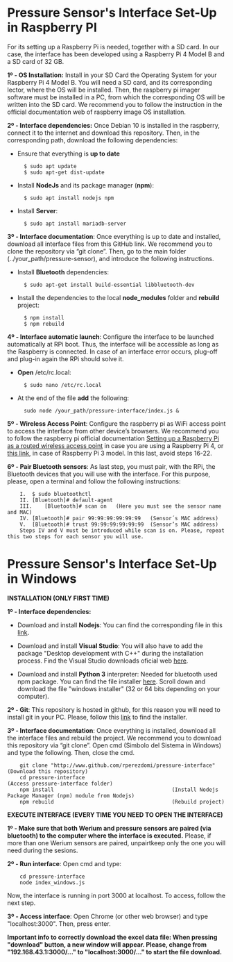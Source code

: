 # Pressure Sensor's Interface Set-Up in Raspberry PI

For its setting up a Raspberry Pi is needed, together with a SD card. In our case, the interface has been developed using a Raspberry Pi 4 Model B and a SD card of 32 GB.

**1º - OS Installation:** Install in your SD Card the Operating System for your Raspberry Pi 4 Model B. You will need a SD card, and its corresponding lector, where the OS will be installed. Then, the raspberry pi imager software must be installed in a PC, from which the corresponding OS will be written into the SD card. 
We recommend you to follow the instruction in the official documentation web of raspberry image OS installation.

**2º - Interface dependencies:** Once Debian 10 is installed in the raspberry, connect it to the internet and download this repository. Then, in the corresponding path, download the following dependencies:
* Ensure that everything is **up to date**
		
		$ sudo apt update
		$ sudo apt-get dist-update
* Install **NodeJs** and its package manager (**npm**):
		
		$ sudo apt install nodejs npm
* Install **Server**:
		
		$ sudo apt install mariadb-server

**3º - Interface documentation**:  Once everything is up to date and installed, download all interface files from this GitHub link. We recommend you to clone the repository via “git clone”. Then, go to the main folder (../your_path/pressure-sensor), and introduce the following instructions.
* Install **Bluetooth** dependencies:

		$ sudo apt-get install build-essential libbluetooth-dev  
* Install the dependencies to the local **node_modules** folder and **rebuild** project:

		$ npm install
		$ npm rebuild
		
**4º - Interface automatic launch**: Configure the interface to be launched automatically at RPi boot. Thus, the interface will be accessible as long as the Raspberry is connected. In case of an interface error occurs, plug-off and plug-in again the RPi should solve it.
* **Open** /etc/rc.local:

		$ sudo nano /etc/rc.local
		
* At the end of the file **add** the following:

		sudo node /your_path/pressure-interface/index.js &

**5º - Wireless Access Point**: Configure the raspberry pi as WiFi access point to access the interface from other device’s browsers. We recommend you to follow the raspberry pi official documentation [Setting up a Raspberry Pi as a routed wireless access point](https://www.raspberrypi.com/documentation/computers/configuration.html) in case you are using a Raspberry Pi 4, or [this link](https://pimylifeup.com/raspberry-pi-wireless-access-point/comment-page-1/), in case of Raspberry Pi 3 model. In this last, avoid steps 16-22.

**6º - Pair Bluetooth sensors**: As last step, you must pair, with the RPi, the Bluetooth devices that you will use with the interface. For this purpose, please, open a terminal and follow the following instructions:

		I.	$ sudo bluetoothctl
		II.	[Bluetooth]# default-agent
		III.	[Bluetooth]# scan on   (Here you must see the sensor name and MAC)
		IV.	[Bluetooth]# pair 99:99:99:99:99:99   (Sensor´s MAC address)
		V.	[Bluetooth]# trust 99:99:99:99:99:99  (Sensor’s MAC address)
		Steps IV and V must be introduced while scan is on. Please, repeat this two steps for each sensor you will use.


# Pressure Sensor's Interface Set-Up in Windows

**INSTALLATION (ONLY FIRST TIME)**

**1º - Interface dependencies:**

* Download and install **Nodejs**: You can find the corresponding file in this [link](http://nodejs.org).

* Download and install **Visual Studio**: You will also have to add the package "Desktop development with C++" during the installation process. Find the Visual Studio downloads oficial web [here](http://visualstudio.microsoft.com/es/downloads).

* Download and install **Python 3** interpreter: Needed for bluetooth used npm package. You can find the file installer [here](https://www.python.org/downloads/release/python-3104/). Scroll down and download the file "windows installer" (32 or 64 bits depending on your computer).

**2º - Git**: This repository is hosted in github, for this reason you will need to install git in your PC. Please, follow this [link](http://git-scm.com/download/win) to find the installer.

**3º - Interface documentation**:  Once everything is installed, download all the interface files and rebuild the project. We recommend you to download this repository via “git clone”. 
Open cmd (Simbolo del Sistema in Windows) and type the following. Then, close the cmd.

		git clone "http://www.github.com/rperezdomi/pressure-interface"                      (Download this repository)
		cd pressure-interface							             (Access pressure-interface folder)	
		npm install									     (Install Nodejs Package Manager (npm) module from Nodejs)
		npm rebuild									     (Rebuild project)

**EXECUTE INTERFACE (EVERY TIME YOU NEED TO OPEN THE INTERFACE)**

**1º - Make sure that both Werium and pressure sensors are paired (via bluetooth) to the computer where the interface is executed.** Please, if more than one Werium sensors are paired, unpairtkeep only the one you will need during the sesions.	
			
**2º - Run interface**: Open cmd and type:
		
		cd pressure-interface
		node index_windows.js

Now, the interface is running in port 3000 at localhost. To access, follow the next step.

**3º - Access interface**: Open Chrome (or other web browser) and type "localhost:3000". Then, press enter.

**Important info to correctly download the excel data file: When pressing "download" button, a new window will appear. Please, change from "192.168.43.1:3000/..." to "localhost:3000/..." to start the file download.**




